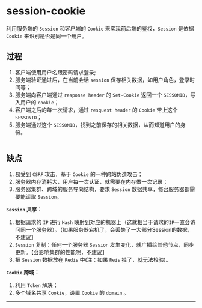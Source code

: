 # session-cookie

利用服务端的 `Session` 和客户端的 `Cookie` 来实现前后端的鉴权，`Session` 是依据 `Cookie` 来识别是否是同一个用户。

## 过程
1. 客户端使用用户名跟密码请求登录;
2. 服务端验证通过后，在当前会话 `session` 保存相关数据，如用户角色，登录时间等；
3. 服务端向客户端通过 `response header` 的 `Set-Cookie` 返回一个 `SESSONID`，写入用户的 `cookie`；
4. 客户端之后的每一次请求，通过 `resquest header` 的 `Cookie` 带上这个`SESSONID`；
5. 服务端通过这个 `SESSONID`，找到之前保存的相关数据，从而知道用户的身份。

<img :src="$withBase('/assets/program/authentication/session-cookie')"/>

## 缺点
1. 易受到 `CSRF` 攻击，基于 `Cookie` 的一种跨站伪造攻击；
2. 服务器内存消耗大，用户每一次认证，就需要在内存做一次记录；
3. 服务器集群、跨域的服务导向结构，要求 `Session` 数据共享，每台服务器都需要能读取 `Session`。

**`Session` 共享：**
1. 根据请求的 `IP` 进行 `Hash` 映射到对应的机器上（这就相当于请求的`IP`一直会访问同一个服务器）。【如果服务器宕机了，会丢失了一大部分Session的数据，不建议】
2. `Session` 复制：任何一个服务器 `Session` 发生变化，就广播给其他节点，同步更新。【会影响集群的性能呢，不建议】
3. 把 `Session` 数据放在 `Redis` 中(注：如果 `Reis` 挂了，就无法校验)。

**`Cookie` 跨域：**
1. 利用 `Token` 解决；
2. 多个域名共享 `Cookie`，设置 `Cookie` 的 `domain` 。

---
